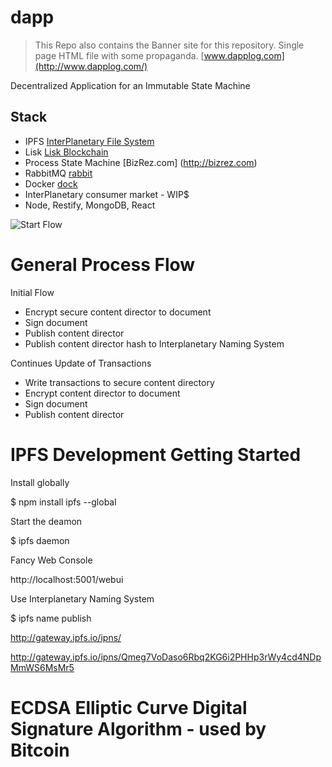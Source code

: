 # dapp

> This Repo also contains the Banner site for this repository. Single page HTML file with some propaganda. 
 [www.dapplog.com](http://www.dapplog.com/)

Decentralized Application for an Immutable State Machine

## Stack
- IPFS [InterPlanetary File System](https://ipfs.io/)
- Lisk [Lisk Blockchain](https://lisk.io/)
- Process State Machine [BizRez.com] (http://bizrez.com)
- RabbitMQ [rabbit](https://www.rabbitmq.com/)
- Docker [dock](https://www.docker.com/)
- InterPlanetary consumer market - WIP$
- Node, Restify, MongoDB, React

![Start Flow](https://github.com/mallond/dapp/blob/master/processDapp.png)

# General Process Flow

Initial Flow

- Encrypt secure content director to document
- Sign document
- Publish content director
- Publish content director hash to Interplanetary Naming System

Continues Update of Transactions

- Write transactions to secure content directory
- Encrypt content director to document
- Sign document
- Publish content director

# IPFS Development Getting Started 

Install globally 

$ npm install ipfs --global

Start the deamon 

$ ipfs daemon

Fancy Web Console

http://localhost:5001/webui

Use Interplanetary Naming System

$ ipfs name publish <that hash>

http://gateway.ipfs.io/ipns/<your peer ID>

http://gateway.ipfs.io/ipns/Qmeg7VoDaso6Rbq2KG6i2PHHp3rWy4cd4NDpMmWS6MsMr5

# ECDSA Elliptic Curve Digital Signature Algorithm - used by Bitcoin








